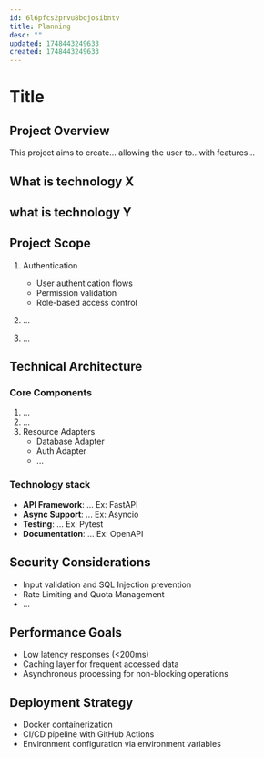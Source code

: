```yaml
---
id: 6l6pfcs2prvu8bqjosibntv
title: Planning
desc: ""
updated: 1748443249633
created: 1748443249633
---
```


# Title

## Project Overview

This project aims to create... allowing the user to...with features...

## What is technology X

## what is technology Y

## Project Scope

1. Authentication

   - User authentication flows
   - Permission validation
   - Role-based access control

2. ...
3. ...

## Technical Architecture

### Core Components

1. ...
2. ...
3. Resource Adapters
   - Database Adapter
   - Auth Adapter
   - ...

### Technology stack

- **API Framework**: ... Ex: FastAPI
- **Async Support**: ... Ex: Asyncio
- **Testing**: ... Ex: Pytest
- **Documentation**: ... Ex: OpenAPI

## Security Considerations

- Input validation and SQL Injection prevention
- Rate Limiting and Quota Management
- ...

## Performance Goals

- Low latency responses (<200ms)
- Caching layer for frequent accessed data
- Asynchronous processing for non-blocking operations

## Deployment Strategy

- Docker containerization
- CI/CD pipeline with GitHub Actions
- Environment configuration via environment variables
